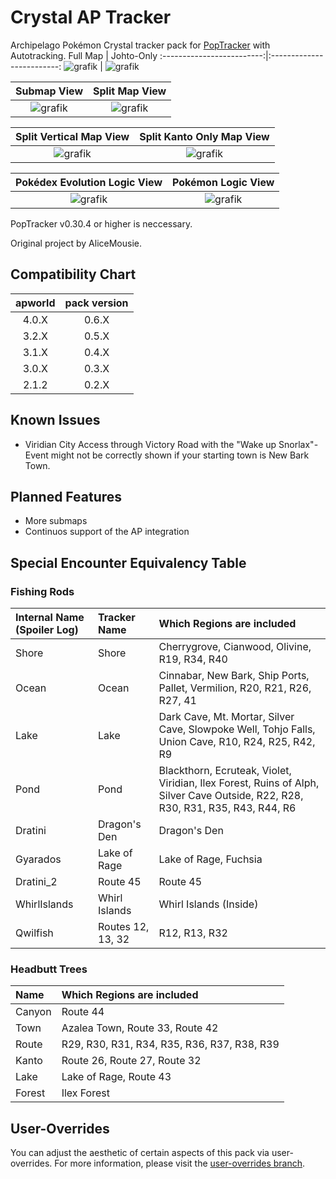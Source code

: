 # Crystal AP Tracker

Archipelago Pokémon Crystal tracker pack for [PopTracker](https://github.com/black-sliver/PopTracker/) with Autotracking.
Full Map             |  Johto-Only
:-------------------------:|:-------------------------:
![grafik](https://github.com/user-attachments/assets/4904cede-b111-4672-beaf-d3d548ae8fad) | ![grafik](https://github.com/user-attachments/assets/002e8dd1-8c78-43e9-a8e3-60a92b6bc205)

Submap View             |  Split Map View
:-------------------------:|:-------------------------:
![grafik](https://github.com/user-attachments/assets/b43d4d5c-5df0-4347-b5a9-7875a64581c8) | ![grafik](https://github.com/user-attachments/assets/b1bdda42-48ca-422b-905e-adaffbf53fb5)

Split Vertical Map View   |  Split Kanto Only Map View
:-------------------------:|:-------------------------:
![grafik](https://github.com/user-attachments/assets/c1de68f0-6d32-4c21-8b60-9827cf1f86f9) | ![grafik](https://github.com/user-attachments/assets/1770e7e7-056a-44df-8fb9-953538954106)

Pokédex Evolution Logic View   |  Pokémon Logic View
:-------------------------:|:-------------------------:
![grafik](https://github.com/user-attachments/assets/ffc78e87-9a30-477b-89fd-df99578f980b) | ![grafik](https://github.com/user-attachments/assets/593e1977-01ed-4f2c-aeae-01c40e5133d2)


PopTracker v0.30.4 or higher is neccessary.

Original project by AliceMousie. 

## Compatibility Chart
apworld | pack version
:-------------------------:|:-------------------------:
4.0.X  | 0.6.X
3.2.X   | 0.5.X
3.1.X   | 0.4.X
3.0.X   | 0.3.X
2.1.2   | 0.2.X

## Known Issues
- Viridian City Access through Victory Road with the "Wake up Snorlax"-Event might not be correctly shown if your starting town is New Bark Town.

## Planned Features
- More submaps
- Continuos support of the AP integration

## Special Encounter Equivalency Table
### Fishing Rods
Internal Name (Spoiler Log) | Tracker Name | Which Regions are included
:---|:---|:---
Shore | Shore | Cherrygrove, Cianwood, Olivine, R19, R34, R40
Ocean | Ocean | Cinnabar, New Bark, Ship Ports, Pallet, Vermilion, R20, R21, R26, R27, 41
Lake | Lake | Dark Cave, Mt. Mortar, Silver Cave, Slowpoke Well, Tohjo Falls, Union Cave, R10, R24, R25, R42, R9
Pond | Pond | Blackthorn, Ecruteak, Violet, Viridian, Ilex Forest, Ruins of Alph, Silver Cave Outside, R22, R28, R30, R31, R35, R43, R44, R6
Dratini | Dragon's Den | Dragon's Den
Gyarados | Lake of Rage | Lake of Rage, Fuchsia
Dratini_2 | Route 45 | Route 45
WhirlIslands | Whirl Islands | Whirl Islands (Inside)
Qwilfish | Routes 12, 13, 32 | R12, R13, R32

### Headbutt Trees
**Name** | **Which Regions are included**
:---|:---
Canyon  | Route 44
Town | Azalea Town, Route 33, Route 42
Route | R29, R30, R31, R34, R35, R36, R37, R38, R39
Kanto | Route 26, Route 27, Route 32
Lake | Lake of Rage, Route 43
Forest | Ilex Forest


## User-Overrides
You can adjust the aesthetic of certain aspects of this pack via user-overrides. For more information, please visit the [user-overrides branch](https://github.com/palex00/crystal-ap-tracker/tree/user-overrides).
